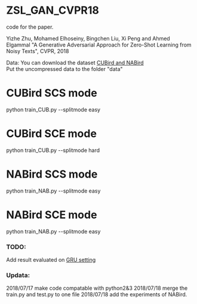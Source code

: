 # ZSL_GAN_CVPR18
code for the paper.

Yizhe Zhu, Mohamed Elhoseiny, Bingchen Liu, Xi Peng and Ahmed Elgammal
"A Generative Adversarial  Approach for Zero-Shot Learning from Noisy Texts", CVPR, 2018


Data:
You can download the dataset [CUBird and NABird](https://drive.google.com/open?id=1YUcYHgv4HceHOzza8OGzMp092taKAAq1)   
Put the uncompressed data to the folder "data"


# CUBird SCS mode
python train_CUB.py --splitmode easy
# CUBird SCE mode
python train_CUB.py --splitmode hard
# NABird SCS mode
python train_NAB.py --splitmode easy
# NABird SCE mode
python train_NAB.py --splitmode easy


### TODO:
Add result evaluated on [GRU setting](https://arxiv.org/abs/1707.00600) 

### Updata:
2018/07/17 make code compatable with python2&3
2018/07/18 merge the train.py and test.py to one file
2018/07/18 add the experiments of NABird. 

